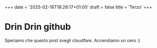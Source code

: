 +++
date = '2025-02-16T18:26:17+01:00'
draft = false
title = 'Terzo'
+++

# Drin Drin github
Speriamo che questo post svegli cloudfare.
Accendiamo un cero :)